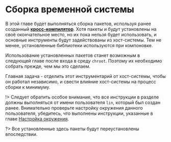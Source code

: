 # Сборка временной системы

В этой главе будет выполняться сборка пакетов, используя ранее созданный [**кросс-компилятор**](cross-toolchain/cross-toolchain.md). Хотя пакеты и будут установлены на своё окончательное место, но их пока нельзя будет использовать, и основные инструменты будут задействованы из хост-системы. Тем не менее, установленные библиотеки используются при компоновке.

Использование установленных пакетов станет возможным в следующей главе после входа в среду `chroot`. Поэтому их необходимо собрать прежде, чем мы это сделаем.

Главная задача - отделить этот инструментарий от хост-системы, чтобы он работал независимо, и свести влияние хост-системы на процесс сборки к минимуму.

!> Следует обратить особое внимание, что все инструкции в разделе должны выполняться от имени пользователя `lin`, который был создан ранее. Внимательно проверьте настройку окружения данного пользователя, убедитесь, что выполнены инструкции, указанные в главе [Настройка окружения](prepare/set-env).

?> Все установленные здесь пакеты будут переустановлены впоследствии.
